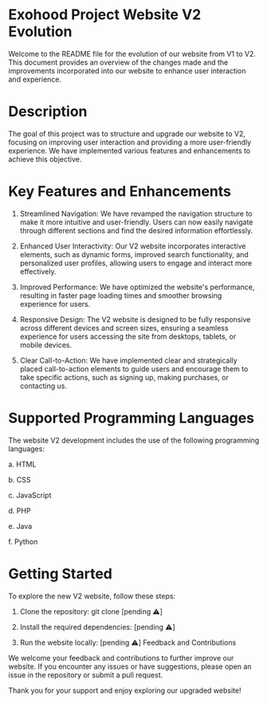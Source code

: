 # Exohood Project Website V2 Evolution

Welcome to the README file for the evolution of our website from V1 to V2. This document provides an overview of the changes made and the improvements incorporated into our website to enhance user interaction and experience.

# Description

The goal of this project was to structure and upgrade our website to V2, focusing on improving user interaction and providing a more user-friendly experience. We have implemented various features and enhancements to achieve this objective.

# Key Features and Enhancements

1. Streamlined Navigation: We have revamped the navigation structure to make it more intuitive and user-friendly. Users can now easily navigate through different sections and find the desired information effortlessly.

2. Enhanced User Interactivity: Our V2 website incorporates interactive elements, such as dynamic forms, improved search functionality, and personalized user profiles, allowing users to engage and interact more effectively.

3. Improved Performance: We have optimized the website's performance, resulting in faster page loading times and smoother browsing experience for users.

4. Responsive Design: The V2 website is designed to be fully responsive across different devices and screen sizes, ensuring a seamless experience for users accessing the site from desktops, tablets, or mobile devices.

5. Clear Call-to-Action: We have implemented clear and strategically placed call-to-action elements to guide users and encourage them to take specific actions, such as signing up, making purchases, or contacting us.

# Supported Programming Languages

The website V2 development includes the use of the following programming languages:

a. HTML

b. CSS

c. JavaScript

d. PHP

e. Java

f. Python

# Getting Started

To explore the new V2 website, follow these steps:

1. Clone the repository: git clone [pending ⚠️]

2. Install the required dependencies: [pending ⚠️]

3. Run the website locally: [pending ⚠️]
Feedback and Contributions

We welcome your feedback and contributions to further improve our website. If you encounter any issues or have suggestions, please open an issue in the repository or submit a pull request.

Thank you for your support and enjoy exploring our upgraded website!
